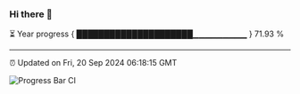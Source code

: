 ### Hi there 👋

⏳ Year progress { █████████████████████▁▁▁▁▁▁▁▁▁ } 71.93 %

---

⏰ Updated on Fri, 20 Sep 2024 06:18:15 GMT

![Progress Bar CI](https://github.com/liununu/liununu/workflows/Progress%20Bar%20CI/badge.svg)
